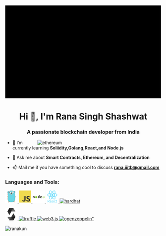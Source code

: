 <p align="center">
  <img width="950" height="300" src="https://github.com/ranakun/ranakun/blob/master/codefall.gif"/>
</p>
<h1 align="center">Hi 👋, I'm Rana Singh Shashwat</h1>
<h3 align="center">A passionate blockchain developer from India</h3>
<img align="right" alt="ethereum" width="400" src="https://github.com/ranakun/ranakun/blob/master/eth.gif">

- 📖 I’m currently learning **Soliidity,Golang,React,and Node.js**

- 💬 Ask me about **Smart Contracts, Ethereum, and Decentralization**

- 📫 Mail me if you have something cool to discuss **rana.iiitb@gmail.com**

<!-- <h3 align="left">Connect with me:</h3> -->
<p align="left">
</p>

<h3 align="left">Languages and Tools:</h3>
<p align="left"> <a href="https://golang.org" target="_blank" rel="noreferrer"> <img src="https://raw.githubusercontent.com/devicons/devicon/master/icons/go/go-original.svg" alt="go" width="40" height="40"/> </a> <a href="https://developer.mozilla.org/en-US/docs/Web/JavaScript" target="_blank" rel="noreferrer"> <img src="https://raw.githubusercontent.com/devicons/devicon/master/icons/javascript/javascript-original.svg" alt="javascript" width="40" height="40"/> </a> <a href="https://nodejs.org" target="_blank" rel="noreferrer"> <img src="https://raw.githubusercontent.com/devicons/devicon/master/icons/nodejs/nodejs-original-wordmark.svg" alt="nodejs" width="40" height="40"/> </a> <a href="https://reactjs.org/" target="_blank" rel="noreferrer"> <img src="https://raw.githubusercontent.com/devicons/devicon/master/icons/react/react-original-wordmark.svg" alt="react" width="40" height="40"/> </a> 
   <a href="https://hardhat.org/" target="_blank" rel="noreferrer"> <img src="https://hardhat.org/_next/static/media/hardhat-logo-dark.484eb916.svg" alt="hardhat" width="100" height="40"/> </a> </p>
  <p align="left"> <a href="https://soliditylang.org/" target="_blank" rel="noreferrer"> <img src="https://github.com/devicons/devicon/blob/master/icons/solidity/solidity-original.svg" alt="solidity" width="40" height="40"/> </a>
  <a href="https://trufflesuite.com/ganache/" target="_blank" rel="noreferrer"> <img src="https://trufflesuite.com/assets/logo.png" alt="truffle" width="40" height="40"/> </a>
  <a href="https://web3js.readthedocs.io/en/v1.8.0/" target="_blank" rel="noreferrer"> <img src="https://raw.githubusercontent.com/web3/web3.js/1.x/assets/logo/web3js.jpg" alt="web3.js" width="40" height="40"/> </a>
  <a href="https://www.openzeppelin.com/" target="_blank" rel="noreferrer"> <img src="https://www.openzeppelin.com/hs-fs/hubfs/OZ_logo_color%20(3)-1.png?width=300&name=OZ_logo_color%20(3)-1.png" alt=openzeppelin" width="120" height="40"/> </a>
</p>

<p><img align="center" src="https://github-readme-stats.vercel.app/api/top-langs?username=ranakun&show_icons=true&locale=en&layout=compact" alt="ranakun" /></p>
